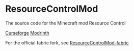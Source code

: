 # ResourceControlMod

The source code for the Minecraft mod Resource Control

[Curseforge](https://www.curseforge.com/minecraft/mc-mods/resourcecontrol)
[Modrinth]()

For the official fabric fork, see [ResourceControlMod-fabric](https://github.com/blockninja124/ResourceControlMod-fabric)